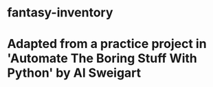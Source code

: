 # fantasy-inventory

# Adapted from a practice project in 'Automate The Boring Stuff With Python' by Al Sweigart
